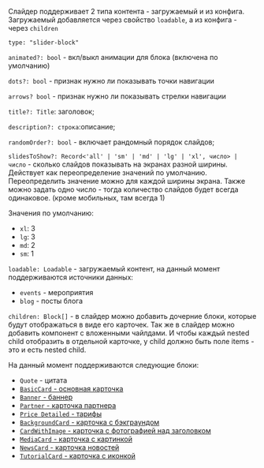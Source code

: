 Слайдер поддерживает 2 типа контента - загружаемый и из конфига. Загружаемый добавляется через свойство `loadable`, а из конфига - через `children`

`type: "slider-block"`

`animated?: bool` - вкл/выкл анимации для блока (включена по умолчанию)

`dots?: bool` - признак нужно ли показывать точки навигации

`arrows? bool` - признак нужно ли показывать стрелки навигации

`title?: Title`: заголовок;

`description?: строка`:описание;

`randomOrder?: bool` - включает рандомный порядок слайдов;

`slidesToShow?: Record<'all' | 'sm' | 'md' | 'lg' | 'xl', число> | число` - сколько слайдов показывать на экранах разной ширины. Действует как переопределение значений по умолчанию. Переопределить значение можно для каждой ширины экрана. Также можно задать одно число - тогда количество слайдов будет всегда одинаковое. (кроме мобильных, там всегда 1)

Значения по умолчанию:

- `xl`: 3
- `lg`: 3
- `md`: 2
- `sm`: 1

`loadable: Loadable` - загружаемый контент, на данный момент поддерживаются источники данных:

- `events` - мероприятия
- `blog` - посты блога

`children: Block[]` - в слайдер можно добавить дочерние блоки, которые будут отображаться в виде его карточек. Так же в слайдер можно добавить компонент с вложенными чайлдами. И чтобы каждый nested child отобразить в отдельной карточке, у child должно быть поле items - это и есть nested child.

На данный момент поддерживаются следующие блоки:

- `Quote` - цитата
- [`BasicCard` - основная карточка](?path=/story/components-cards-basiccard--default&viewMode=docs)
- [`Banner` - баннер](?path=/story/блоки-banner--default&viewMode=docs)
- [`Partner` - карточка партнера](?path=/story/components-cards-partner--default&viewMode=docs)
- [`Price Detailed` - тарифы](?path=/story/components-cards-pricedetailed--marked-list&viewMode=docs)
- [`BackgroundCard` - карточка с бэкграундом](?path=/story/components-cards-backgroundcard--default&viewMode=docs)
- [`CardWithImage` - карточка с фотографией над заголовком](?path=/story/components-cards-cardwithimage--default&viewMode=docs)
- [`MediaCard` - карточка с картинкой](?path=/story/блоки-media--default&viewMode=docs)
- [`NewsCard` - карточка новостей](?path=/story/components-cards-newscard--default&viewMode=docs)
- [`TutorialCard` - карточка с иконкой](?path=/story/components-cards-tutorialcard--default&viewMode=docs)
